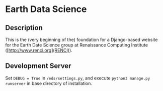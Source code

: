 # Earth Data Science

## Description

This is the (very beginning of the) foundation for a Django-based website for the Earth Date Science group at Renaissance Computing Institute ([http://www.renci.org](RENCI)).

## Development Server

Set `DEBUG = True` in `/eds/settings.py`, and execute `python3 manage.py runserver` in base directory of installation.